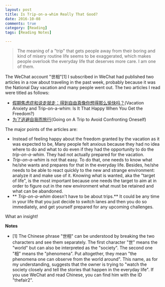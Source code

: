 ```yaml
---
layout: post
title: Is Trip-on-a-whim Really That Good?
date: 2016-10-08
comments: true
category: [Reading]
tags: [Reading Notes]

---
```


> The meaning of a "trip" that gets people away from their boring and kind of misery routine life seems to be exaggerated, which makes people overlook the everyday life that deserves more care. I am one of them.

The WeChat account "世相"[1] I subscribed in WeChat had published two articles in a row about traveling in the past week, probably because it was the National Day vacation and many people went out. The two articles I read were titled as follows:

* [假期焦虑症和说走就走：得到自由真像你想得那么愉快吗？](https://mp.weixin.qq.com/s?__biz=MzI2OTA3MTA5Mg==&mid=2651749385&idx=1&sn=72501c4527421758645b64d7ce66a8f5&chksm=f11f3b92c668b284d0668b7264a3ed6fc4a3670b52bcde3b24954673adf8c1f4682da47f31ea&mpshare=1&scene=1&srcid=1008F1eGNcGTvkjxF2wB8L2a&key=79512945a1fcb0e2fc92017e42b58634b9de63e3ffbefcc782c1578f58169d345e0b51fe07c4f4422c91fe3aec8ed345&ascene=0&uin=MjAxMzgyODc2Mg%3D%3D)(Vacation Anxiety and Trip-on-a-whim: Is It That Happy When You Get the Freedom?)
* [为了逃避自我而旅行](https://mp.weixin.qq.com/s?__biz=MzI2OTA3MTA5Mg==&mid=2651749386&idx=1&sn=c80d2bf371fea38144025619d21b50a5&chksm=f11f3b91c668b287750625228de63d5038f7f5ede58f5d60df410a2dbd93ebb0a071dc6e1bc8&mpshare=1&scene=1&srcid=1008uexAdCT46qFBnGerN6KV&key=79512945a1fcb0e2da5871d5de3e07d2aeec299826d59068ee4910a2a47d1fb9aee4dd11caf02edab1c74c5a445cf2cb&ascene=0&uin=MjAxMzgyODc2Mg%3D%3D)(Going on A Trip to Avoid Confronting Oneself)

The major points of the articles are:

* Instead of feeling happy about the freedom granted by the vacation as it was expected to be, Many people felt anxious because they had no idea where to do and what to do even if they had the opportunity to do the *trip-on-a-whim*. They had not actually prepared for the vacation.
* *Trip-on-a-whim* is not that easy. To do that, one needs to know what he/she wants and prepares for that in the everyday life. Besides, he/she needs to be able to react quickly to the new and strange environment: analyze it and make use of it. Knowing what is wanted, aka the "target of life", is the most important because one needs the target to aim at in order to figure out in the new environment what must be retained and what can be abandoned.
* ** *Trip-on-a-whim* doesn't have to be about trips.** It could be any time in your life that you just decide to switch lanes and then you do so immediately, and get yourself prepared for any upcoming challenges.

What an insight!

**Notes**

* [1] The Chinese phrase "世相" can be understood by breaking the two characters and see them separately. The first character "世" means the "world" but can also be interpreted as the "society". The second one "相" means the "phenomena". Put altogether, they mean "the phenomena one can observe from the world around". This name, as for my understanding, suggests that the owner is trying to "watch the society closely and tell the stories that happen in the everyday life". If you use WeChat and read Chinese, you can find him with the ID "thefair2".
